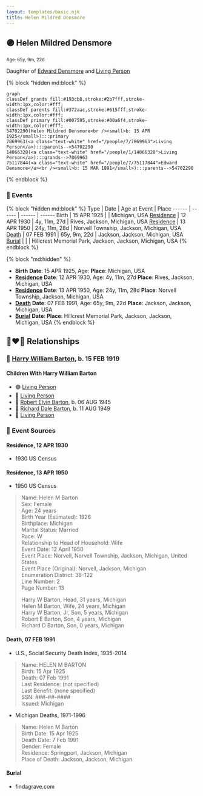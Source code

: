 ```yaml
---
layout: templates/basic.njk
title: Helen Mildred Densmore
---
```

## 🟣 Helen Mildred Densmore
<small>Age: 65y, 9m, 22d</small>

Daughter of [Edward Densmore](/people/7/75117844) and [Living Person](/people/7/7869963)

{% block "hidden md:block" %}
```mermaid
graph
classDef grands fill:#193cb8,stroke:#2b7fff,stroke-width:1px,color:#fff;
classDef parents fill:#372aac,stroke:#615fff,stroke-width:1px,color:#fff;
classDef primary fill:#007595,stroke:#00a6f4,stroke-width:1px,color:#fff;
54702290(Helen Mildred Densmore<br /><small>b: 15 APR 1925</small>):::primary
7869963(<a class="text-white" href="/people/7/7869963">Living Person</a>):::parents-->54702290
14066328(<a class="text-white" href="/people/1/14066328">Living Person</a>):::grands-->7869963
75117844(<a class="text-white" href="/people/7/75117844">Edward Densmore</a><br /><small>b: 15 MAR 1891</small>):::parents-->54702290
```
{% endblock %}

### 📆 Events

{% block "hidden md:block" %}
Type | Date | Age at Event | Place
------ | ------ | ------ | ------
Birth | 15 APR 1925 |  | Michigan, USA
[Residence](#event-event-0) | 12 APR 1930 | 4y, 11m, 27d | Rives, Jackson, Michigan, USA
[Residence](#event-event-1) | 13 APR 1950 | 24y, 11m, 28d | Norvell Township, Jackson, Michigan, USA
[Death](#event-event-6) | 07 FEB 1991 | 65y, 9m, 22d | Jackson, Jackson, Michigan, USA
[Burial](#event-event-7) |  |  | Hillcrest Memorial Park, Jackson, Jackson, Michigan, USA
{% endblock %}

{% block "md:hidden" %}
- **Birth**
**Date**: 15 APR 1925, Age:
**Place**: Michigan, USA
- **[Residence](#event-event-0)**
**Date**: 12 APR 1930, Age: 4y, 11m, 27d
**Place**: Rives, Jackson, Michigan, USA
- **[Residence](#event-event-1)**
**Date**: 13 APR 1950, Age: 24y, 11m, 28d
**Place**: Norvell Township, Jackson, Michigan, USA
- **[Death](#event-event-6)**
**Date**: 07 FEB 1991, Age: 65y, 9m, 22d
**Place**: Jackson, Jackson, Michigan, USA
- **[Burial](#event-event-7)**
**Date**:
**Place**: Hillcrest Memorial Park, Jackson, Jackson, Michigan, USA
{% endblock %}

## 👩‍❤️‍👨 Relationships

### 🔵 [Harry William Barton](/people/8/83492690), b. 15 FEB 1919

#### Children With Harry William Barton
* 🟣 [Living Person](/people/9/92410091)
* 🔵 [Living Person](/people/4/42360279)
* 🔵 [Robert Elvin Barton](/people/4/48782300), b. 06 AUG 1945
* 🔵 [Richard Dale Barton](/people/8/81394146), b. 11 AUG 1949
* 🔵 [Living Person](/people/7/7769050)
### 📰 Event Sources

#### <a id="event-event-0"></a> Residence, 12 APR 1930
* 1930 US Census

#### <a id="event-event-1"></a> Residence, 13 APR 1950
* 1950 US Census
>   
  > Name: Helen M Barton  
  > Sex: Female  
  > Age: 24 years  
  > Birth Year (Estimated): 1926  
  > Birthplace: Michigan  
  > Marital Status: Married  
  > Race: W  
  > Relationship to Head of Household: Wife  
  > Event Date: 12 April 1950  
  > Event Place: Norvell, Norvell Township, Jackson, Michigan, United States  
  > Event Place (Original): Norvell, Jackson, Michigan  
  > Enumeration District: 38-122  
  > Line Number: 2  
  > Page Number: 13  
  >   
  > Harry W Barton, Head, 31 years, Michigan  
  > Helen M Barton, Wife, 24 years, Michigan  
  > Harry W Barton, Jr, Son, 5 years, Michigan  
  > Robert E Barton, Son, 4 years, Michigan  
  > Richard D Barton, Son, 0 years, Michigan

#### <a id="event-event-6"></a> Death, 07 FEB 1991
* U.S., Social Security Death Index, 1935-2014
>   
  > Name: HELEN M BARTON  
  > Birth: 15 Apr 1925  
  > Death: 07 Feb 1991  
  > Last Residence: (not specified)  
  > Last Benefit: (none specified)  
  > SSN: ###-##-####  
  > Issued: Michigan
* Michigan Deaths, 1971-1996
>   
  > Name:  Helen M Barton  
  > Birth Date: 15 Apr 1925  
  > Death Date: 7 Feb 1991  
  > Gender: Female  
  > Residence: Springport, Jackson, Michigan  
  > Place of Death: Jackson, Jackson, Michigan

#### <a id="event-event-7"></a> Burial
* findagrave.com
